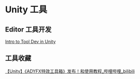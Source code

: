 # Unity 工具

## Editor 工具开发

[Intro to Tool Dev in Unity](https://www.youtube.com/watch?v=pZ45O2hg_30)

## 工具收藏

[【Unity】《ADYFX特效工具箱》发布！和使用教程_哔哩哔哩_bilibili](https://www.bilibili.com/video/BV1kY411W71N?from=search&seid=2456385761346998968&spm_id_from=333.337.0.0)
